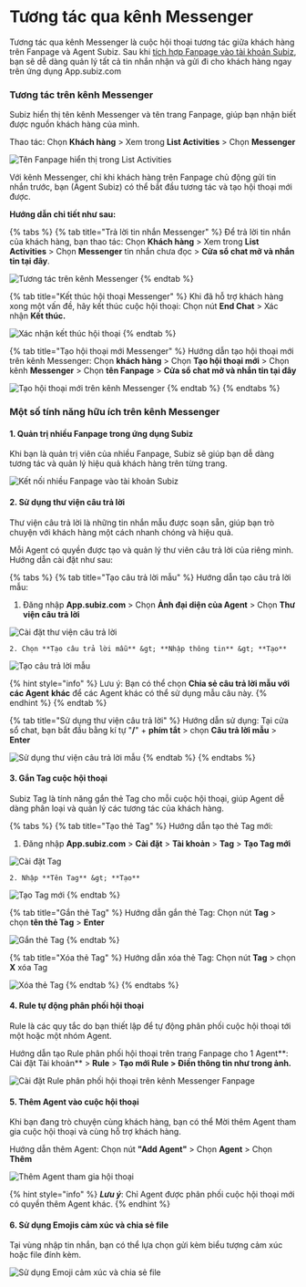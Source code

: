# Tương tác qua kênh Messenger

Tương tác qua kênh Messenger là cuộc hội thoại tương tác giữa khách hàng trên Fanpage và Agent Subiz. Sau khi [tích hợp Fanpage vào tài khoản Subiz](https://subiz.gitbook.io/subiz-document/~/edit/primary/bat-dau-voi-subiz/thiet-lap-moi-truong-tuong-tac/tich-hop-fanpage-facebook-vao-subiz), bạn sẽ dễ dàng quản lý tất cả tin nhắn nhận và gửi đi cho khách hàng ngay trên ứng dụng App.subiz.com

### Tương tác trên kênh Messenger

Subiz hiển thị tên kênh Messenger và tên trang Fanpage, giúp bạn nhận biết được nguồn khách hàng của mình. 

Thao tác: Chọn **Khách hàng** &gt; Xem trong **List Activities** &gt; Chọn **Messenger**

![T&#xEA;n Fanpage hi&#x1EC3;n th&#x1ECB; trong List Activities](../../.gitbook/assets/1.-fanpage-messenger-1.jpg)

Với kênh Messenger, chỉ khi khách hàng trên Fanpage chủ động gửi tin nhắn trước, bạn \(Agent Subiz\) có thể bắt đầu tương tác và tạo hội thoại mới được.

**Hướng dẫn chi tiết như sau:**

{% tabs %}
{% tab title="Trả lời tin nhắn Messenger" %}
Để trả lời tin nhắn của khách hàng, bạn thao tác: Chọn **Khách hàng** &gt; Xem trong **List Activities** &gt; Chọn **Messenger** tin nhắn chưa đọc &gt; **Cửa sổ chat mở và nhắn tin tại đây**.

![T&#x1B0;&#x1A1;ng t&#xE1;c tr&#xEA;n k&#xEA;nh Messenger](../../.gitbook/assets/2-messnger.jpg)
{% endtab %}

{% tab title="Kết thúc hội thoại Messenger" %}
Khi đã hỗ trợ khách hàng xong một vấn đề, hãy kết thúc cuộc hội thoại: Chọn nút **End Chat** &gt; Xác nhận **Kết thúc.**

![X&#xE1;c nh&#x1EAD;n k&#x1EBF;t th&#xFA;c h&#x1ED9;i tho&#x1EA1;i](../../.gitbook/assets/3-end-messenger-1.jpg)
{% endtab %}

{% tab title="Tạo hội thoại mới Messenger" %}
Hướng dẫn tạo hội thoại mới trên kênh Messenger: Chọn **khách hàng** &gt; Chọn **Tạo hội thoại mới** &gt; Chọn kênh **Messenger** &gt; Chọn **tên Fanpage** &gt; **Cửa sổ chat mở và nhắn tin tại đây**

![T&#x1EA1;o h&#x1ED9;i tho&#x1EA1;i m&#x1EDB;i tr&#xEA;n k&#xEA;nh Messenger](../../.gitbook/assets/4.-messnger.jpg)
{% endtab %}
{% endtabs %}

### Một số tính năng hữu ích trên kênh Messenger

#### 1. **Quản trị nhiều Fanpage trong ứng dụng Subiz**

Khi bạn là quản trị viên của nhiều Fanpage, Subiz sẽ giúp bạn dễ dàng tương tác và quản lý hiệu quả khách hàng trên từng trang.

![K&#x1EBF;t n&#x1ED1;i nhi&#x1EC1;u Fanpage v&#xE0;o t&#xE0;i kho&#x1EA3;n Subiz](../../.gitbook/assets/5.-nhieu-fanpage-1.jpg)

#### **2. Sử dụng thư viện câu trả lời**

Thư viện câu trả lời là những tin nhắn mẫu được soạn sẵn, giúp bạn trò chuyện với khách hàng một cách nhanh chóng và hiệu quả.

Mỗi Agent có quyền được tạo và quản lý thư viên câu trả lời của riêng mình. Hướng dẫn cài đặt như sau:

{% tabs %}
{% tab title="Tạo câu trả lời mẫu" %}
Hướng dẫn tạo câu trả lời mẫu: 

1. Đăng nhập **App.subiz.com** &gt; Chọn **Ảnh đại diện của Agent** &gt; Chọn **Thư viện câu trả lời** 

![C&#xE0;i &#x111;&#x1EB7;t th&#x1B0; vi&#x1EC7;n c&#xE2;u tr&#x1EA3; l&#x1EDD;i](../../.gitbook/assets/thu-vien-ans.jpg)

    2. Chọn **Tạo câu trả lời mẫu** &gt; **Nhập thông tin** &gt; **Tạo**

![T&#x1EA1;o c&#xE2;u tr&#x1EA3; l&#x1EDD;i m&#x1EAB;u](../../.gitbook/assets/tao-thu-vien-ans.jpg)

{% hint style="info" %}
Lưu ý: Bạn có thể chọn **Chia sẻ câu trả lời mẫu với các Agent** **khác** để các Agent khác có thể sử dụng mẫu câu này.
{% endhint %}
{% endtab %}

{% tab title="Sử dụng thư viện câu trả lời" %}
Hướng dẫn sử dụng: Tại cửa sổ chat, bạn bắt đầu bằng kí tự "**/**" + **phím tắt** &gt; chọn **Câu trả lời mẫu** &gt; **Enter**

![S&#x1EED; d&#x1EE5;ng th&#x1B0; vi&#x1EC7;n c&#xE2;u tr&#x1EA3; l&#x1EDD;i m&#x1EAB;u](../../.gitbook/assets/5.-ans-library-3.jpg)
{% endtab %}
{% endtabs %}

#### 3. Gắn Tag cuộc hội thoại

Subiz Tag là tính năng gắn thẻ Tag cho mỗi cuộc hội thoại, giúp Agent dễ dàng phân loại và quản lý các tương tác của khách hàng.

{% tabs %}
{% tab title="Tạo thẻ Tag" %}
Hướng dẫn tạo thẻ Tag mới:

1. Đăng nhập **App.subiz.com** &gt; **Cài đặt** &gt; **Tài khoản** &gt; **Tag** &gt; **Tạo Tag mới**

![C&#xE0;i &#x111;&#x1EB7;t Tag](../../.gitbook/assets/tao-tag%20%282%29.jpg)

    2. Nhập **Tên Tag** &gt; **Tạo**

![T&#x1EA1;o Tag m&#x1EDB;i](../../.gitbook/assets/tag-moi%20%281%29.jpg)
{% endtab %}

{% tab title="Gắn thẻ Tag" %}
Hướng dẫn gắn thẻ Tag: Chọn nút **Tag** &gt; chọn **tên thẻ Tag** &gt; **Enter**

![G&#x1EAF;n th&#x1EBB; Tag ](../../.gitbook/assets/7.-tag-ht.jpg)
{% endtab %}

{% tab title="Xóa thẻ Tag" %}
Hướng dẫn xóa thẻ Tag: Chọn nút **Tag** &gt; chọn **X** xóa Tag

![X&#xF3;a th&#x1EBB; Tag](../../.gitbook/assets/8.-xoa-tag.jpg)
{% endtab %}
{% endtabs %}

#### 4. Rule tự động phân phối hội thoại 

Rule là các quy tắc do bạn thiết lập để tự động phân phối cuộc hội thoại tới một hoặc một nhóm Agent.

Hướng dẫn tạo Rule phân phối hội thoại trên trang Fanpage cho 1 Agent**: Cài đặt Tài khoản** &gt; **Rule** &gt; **Tạo mới Rule &gt; Điền thông tin như trong ảnh.** 

![C&#xE0;i &#x111;&#x1EB7;t Rule ph&#xE2;n ph&#x1ED1;i h&#x1ED9;i tho&#x1EA1;i tr&#xEA;n k&#xEA;nh Messenger Fanpage](../../.gitbook/assets/rule-messenger-1.jpg)

#### 5. Thêm Agent vào cuộc hội thoại 

 Khi bạn đang trò chuyện cùng khách hàng, bạn có thể Mời thêm Agent tham gia cuộc hội thoại và cùng hỗ trợ khách hàng.

Hướng dẫn thêm Agent: Chọn nút  **"Add Agent"**  &gt; Chọn **Agent**  &gt; Chọn **Thêm**

![Th&#xEA;m Agent tham gia h&#x1ED9;i tho&#x1EA1;i](../../.gitbook/assets/4.-them-agent.jpg)

{% hint style="info" %}
_**Lưu ý**_: Chỉ Agent được phân phối cuộc hội thoại mới có quyền thêm Agent khác.
{% endhint %}

#### 6. Sử dụng Emojis cảm xúc và chia sẻ file

Tại vùng nhập tin nhắn, bạn có thể lựa chọn gửi kèm biểu tượng cảm xúc hoặc file đính kèm.

![S&#x1EED; d&#x1EE5;ng Emoji c&#x1EA3;m x&#xFA;c v&#xE0; chia s&#x1EBB; file](../../.gitbook/assets/6.-emoji.jpg)

### 



